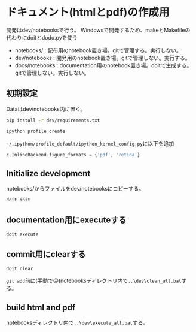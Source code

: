 # ドキュメント(htmlとpdf)の作成用
開発はdev/notebooksで行う。
Windowsで開発するため、makeとMakefileの代わりにdoitとdodo.pyを使う

- notebooks/ : 配布用のnotebook置き場。gitで管理する。実行しない。
- dev/notebooks : 開発用のnotebook置き場。gitで管理しない。実行する。
- docs/notebooks : documentation用のnotebook置き場。doitで生成する。gitで管理しない。実行しない。

## 初期設定

Dataはdev/notebooks内に置く。

``` bash
pip install -r dev/requirements.txt
```

``` bash
ipython profile create
```

`~/.ipython/profile_default/ipython_kernel_config.py`に以下を追加
``` python
c.InlineBackend.figure_formats = {'pdf', 'retina'}
```

## Initialize development
notebooks/からファイルをdev/notebooksにコピーする。
``` bash
doit init
```

## documentation用にexecuteする
``` bash
doit execute
```


## commit用にclearする
``` bash
doit clear
```

`git add`前に(手動で😥)notebooksディレクトリ内で`..\dev\clean_all.bat`する。


## build html and pdf

notebooksディレクトリ内で`..\dev\execute_all.bat`する。
